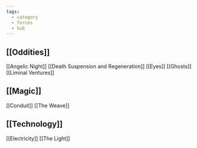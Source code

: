 ```yaml
---
tags:
  - category
  - forces
  - hub
---
```

## [[Oddities]]
[[Angelic Night]]
[[Death Suspension and Regeneration]]
[[Eyes]]
[[Ghosts]]
[[Liminal Ventures]]
## [[Magic]]
[[Conduit]]
[[The Weave]]

## [[Technology]]
[[Electricity]]
[[The Light]]